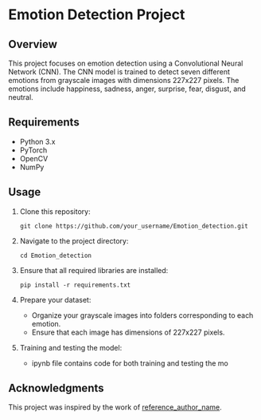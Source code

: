 # Emotion Detection Project

## Overview
This project focuses on emotion detection using a Convolutional Neural Network (CNN). The CNN model is trained to detect seven different emotions from grayscale images with dimensions 227x227 pixels. The emotions include happiness, sadness, anger, surprise, fear, disgust, and neutral.

## Requirements
- Python 3.x
- PyTorch
- OpenCV
- NumPy

## Usage
1. Clone this repository:
    ```
    git clone https://github.com/your_username/Emotion_detection.git
    ```

2. Navigate to the project directory:
    ```
    cd Emotion_detection
    ```

3. Ensure that all required libraries are installed:
    ```
    pip install -r requirements.txt
    ```

4. Prepare your dataset:
    - Organize your grayscale images into folders corresponding to each emotion.
    - Ensure that each image has dimensions of 227x227 pixels.

5. Training and testing the model:
    - ipynb file contains code for both training and testing the mo

## Acknowledgments
This project was inspired by the work of [reference_author_name](link_to_reference).
